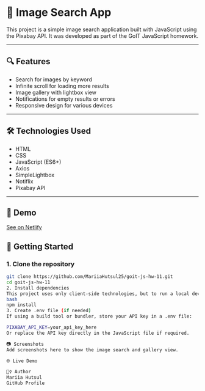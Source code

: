 # 📸 Image Search App

This project is a simple image search application built with JavaScript using the Pixabay API. It was developed as part of the GoIT JavaScript homework.

---

## 🔍 Features

- Search for images by keyword
- Infinite scroll for loading more results
- Image gallery with lightbox view
- Notifications for empty results or errors
- Responsive design for various devices

---

## 🛠 Technologies Used

- HTML
- CSS
- JavaScript (ES6+)
- Axios
- SimpleLightbox
- Notiflix
- Pixabay API

---
## 🔗 Demo

[See on Netlify](https://imagesearch1-app-js.netlify.app/)


## 🚀 Getting Started

### 1. Clone the repository

```bash
git clone https://github.com/MariiaHutsul25/goit-js-hw-11.git
cd goit-js-hw-11
2. Install dependencies
This project uses only client-side technologies, but to run a local dev server (optional):
bash
npm install
3. Create .env file (if needed)
If using a build tool or bundler, store your API key in a .env file:

PIXABAY_API_KEY=your_api_key_here
Or replace the API key directly in the JavaScript file if required.

📷 Screenshots
Add screenshots here to show the image search and gallery view.

🌐 Live Demo

🙋‍♀️ Author
Mariia Hutsul
GitHub Profile

